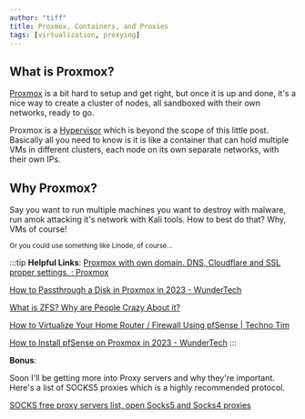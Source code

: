 ```yaml
---
author: "tiff"
title: Proxmox, Containers, and Proxies
tags: [virtualization, proxying]
---
```


## What is Proxmox?

[Proxmox](https://www.proxmox.com/en/proxmox-ve) is a bit hard to setup and get right, but once it is up and done, it's a nice way to create a cluster of nodes, all sandboxed with their own networks, ready to go. 

<!--truncate-->

Proxmox is a [Hypervisor](https://www.redhat.com/en/topics/virtualization/what-is-a-hypervisor) which is beyond the scope of this little post. Basically all you need to know is it is like a container that can hold multiple VMs in different clusters, each node on its own separate networks, with their own IPs.


## Why Proxmox?

Say you want to run multiple machines you want to destroy with malware, run amok attacking it's network with Kali tools. How to best do that? Why, VMs of course!

<small>Or you could use something like Linode, of course...</small>



:::tip 
**Helpful Links**: 
[Proxmox with own domain. DNS, Cloudflare and SSL proper settings. : Proxmox](https://www.reddit.com/r/Proxmox/comments/ryd0ki/comment/hrod3er/)

[How to Passthrough a Disk in Proxmox in 2023 - WunderTech](https://www.wundertech.net/how-to-passthrough-a-disk-in-proxmox/)

[What is ZFS? Why are People Crazy About it?](https://itsfoss.com/what-is-zfs/)

[How to Virtualize Your Home Router / Firewall Using pfSense | Techno Tim](https://technotim.live/posts/proxmox-pfsense/)

[How to Install pfSense on Proxmox in 2023 - WunderTech](https://www.wundertech.net/how-to-install-pfsense-on-proxmox/)
:::


**Bonus**: 

Soon I'll be getting more into Proxy servers and why they're important. Here's a list of SOCKS5 proxies which is a highly recommended protocol.

[SOCKS free proxy servers list, open Socks5 and Socks4 proxies](https://spys.one/en/socks-proxy-list/)

